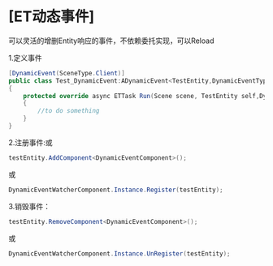 # [ET动态事件]

可以灵活的增删Entity响应的事件，不依赖委托实现，可以Reload

1.定义事件
```csharp
[DynamicEvent(SceneType.Client)]
public class Test_DynamicEvent:ADynamicEvent<TestEntity,DynamicEventType.Test>
{
    protected override async ETTask Run(Scene scene, TestEntity self,DynamicEventType.Test arg)
    {
        //to do something
    }
}
```

2.注册事件:或
```csharp
testEntity.AddComponent<DynamicEventComponent>();
```
或
```csharp
DynamicEventWatcherComponent.Instance.Register(testEntity);
```

3.销毁事件：
```csharp
testEntity.RemoveComponent<DynamicEventComponent>();
```
或
```csharp
DynamicEventWatcherComponent.Instance.UnRegister(testEntity);
```




